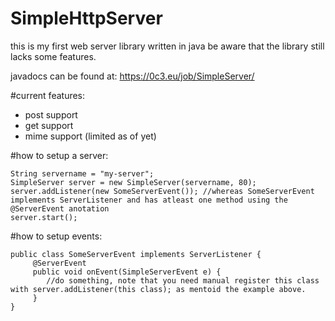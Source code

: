 <h1>SimpleHttpServer</h1>

this is my first web server library written in java be aware that the library still lacks some features.

javadocs can be found at: https://0c3.eu/job/SimpleServer/

#current features:
- post support
- get support
- mime support (limited as of yet)

#how to setup a server:
```
String servername = "my-server";
SimpleServer server = new SimpleServer(servername, 80);
server.addListener(new SomeServerEvent()); //whereas SomeServerEvent implements ServerListener and has atleast one method using the @ServerEvent anotation
server.start();
```

#how to setup events:

```
public class SomeServerEvent implements ServerListener {
     @ServerEvent
     public void onEvent(SimpleServerEvent e) {
        //do something, note that you need manual register this class with server.addListener(this class); as mentoid the example above.
     }
}
```
